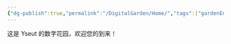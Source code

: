 ```yaml
---
{"dg-publish":true,"permalink":"/DigitalGarden/Home/","tags":["gardenEntry"]}
---
```


这是 Yseut 的数字花园，欢迎您的到来！




